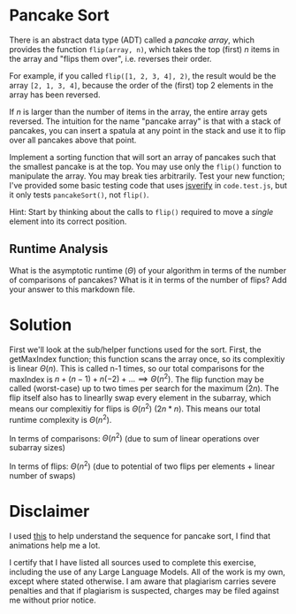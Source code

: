 # Pancake Sort

There is an abstract data type (ADT) called a *pancake array*, which provides
the function `flip(array, n)`, which takes the top (first) $n$ items in the
array and "flips them over", i.e. reverses their order.

For example, if you called `flip([1, 2, 3, 4], 2)`, the result would
be the array  `[2, 1, 3, 4]`, because the order of the (first) top 2
elements in the array has been reversed.

If $n$ is larger than the number of items in the array, the entire array gets
reversed. The intuition for the name "pancake array" is that with a stack of
pancakes, you can insert a spatula at any point in the stack and use it to flip
over all pancakes above that point.

Implement a sorting function that will sort an array of pancakes such that the
smallest pancake is at the top. You may use only the `flip()` function to
manipulate the array. You may break ties arbitrarily. Test your new function;
I've provided some basic testing code that uses
[jsverify](https://jsverify.github.io/) in `code.test.js`, but it only tests
`pancakeSort()`, not `flip()`.

Hint: Start by thinking about the calls to `flip()` required to move a *single*
element into its correct position.

## Runtime Analysis

What is the asymptotic runtime ($\Theta$) of your algorithm in terms of the
number of comparisons of pancakes? What is it in terms of the number of flips?
Add your answer to this markdown file.

# Solution

First we'll look at the sub/helper functions used for the sort. First, the getMaxIndex function; this function scans the array once, so its complexitiy is linear $\Theta(n)$. This is called n-1 times, so our total comparisons for the maxIndex is $n+(n-1)+n(-2)+... \implies \Theta(n^2)$. The flip function may be called (worst-case) up to two times per search for the maximum ($2n$). The flip itself also has to linearlly swap every element in the subarray, which means our complexitiy for flips is $\Theta(n^2)$ ($2n*n$). This means our total runtime complexity is $\Theta(n^2)$.

In terms of comparisons: $\Theta(n^2)$ (due to sum of linear operations over subarray sizes)

In terms of flips: $\Theta(n^2)$ (due to potential of two flips per elements + linear number of swaps)

# Disclaimer

I used [this](https://www.sortvisualizer.com/pancakesort/) to help understand the sequence for pancake sort, I find that animations help me a lot.

I certify that I have listed all sources used to complete this exercise, including the use of any Large Language Models. All of the work is my own, except where stated otherwise. I am aware that plagiarism carries severe penalties and that if plagiarism is suspected, charges may be filed against me without prior notice.
